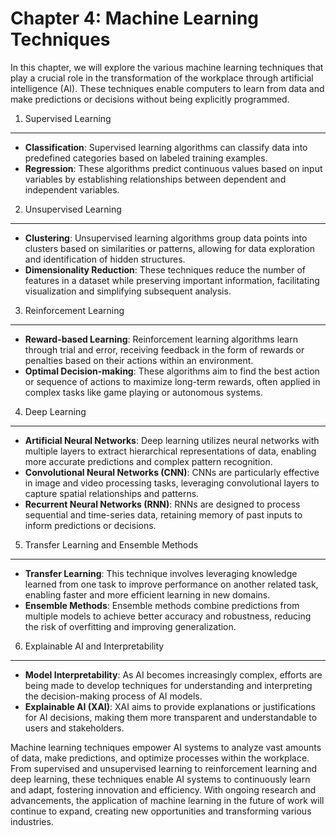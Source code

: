 Chapter 4: Machine Learning Techniques
======================================

In this chapter, we will explore the various machine learning techniques that play a crucial role in the transformation of the workplace through artificial intelligence (AI). These techniques enable computers to learn from data and make predictions or decisions without being explicitly programmed.

1. Supervised Learning
----------------------

* **Classification**: Supervised learning algorithms can classify data into predefined categories based on labeled training examples.
* **Regression**: These algorithms predict continuous values based on input variables by establishing relationships between dependent and independent variables.

2. Unsupervised Learning
------------------------

* **Clustering**: Unsupervised learning algorithms group data points into clusters based on similarities or patterns, allowing for data exploration and identification of hidden structures.
* **Dimensionality Reduction**: These techniques reduce the number of features in a dataset while preserving important information, facilitating visualization and simplifying subsequent analysis.

3. Reinforcement Learning
-------------------------

* **Reward-based Learning**: Reinforcement learning algorithms learn through trial and error, receiving feedback in the form of rewards or penalties based on their actions within an environment.
* **Optimal Decision-making**: These algorithms aim to find the best action or sequence of actions to maximize long-term rewards, often applied in complex tasks like game playing or autonomous systems.

4. Deep Learning
----------------

* **Artificial Neural Networks**: Deep learning utilizes neural networks with multiple layers to extract hierarchical representations of data, enabling more accurate predictions and complex pattern recognition.
* **Convolutional Neural Networks (CNN)**: CNNs are particularly effective in image and video processing tasks, leveraging convolutional layers to capture spatial relationships and patterns.
* **Recurrent Neural Networks (RNN)**: RNNs are designed to process sequential and time-series data, retaining memory of past inputs to inform predictions or decisions.

5. Transfer Learning and Ensemble Methods
-----------------------------------------

* **Transfer Learning**: This technique involves leveraging knowledge learned from one task to improve performance on another related task, enabling faster and more efficient learning in new domains.
* **Ensemble Methods**: Ensemble methods combine predictions from multiple models to achieve better accuracy and robustness, reducing the risk of overfitting and improving generalization.

6. Explainable AI and Interpretability
--------------------------------------

* **Model Interpretability**: As AI becomes increasingly complex, efforts are being made to develop techniques for understanding and interpreting the decision-making process of AI models.
* **Explainable AI (XAI)**: XAI aims to provide explanations or justifications for AI decisions, making them more transparent and understandable to users and stakeholders.

Machine learning techniques empower AI systems to analyze vast amounts of data, make predictions, and optimize processes within the workplace. From supervised and unsupervised learning to reinforcement learning and deep learning, these techniques enable AI systems to continuously learn and adapt, fostering innovation and efficiency. With ongoing research and advancements, the application of machine learning in the future of work will continue to expand, creating new opportunities and transforming various industries.
